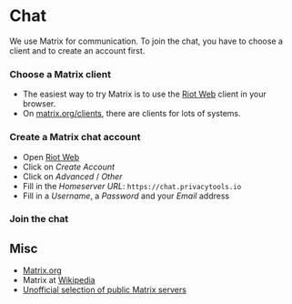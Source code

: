 # Chat

We use Matrix for communication.
To join the chat, you have to choose a client and to create an account first.

### Choose a Matrix client

* The easiest way to try Matrix is to use the [Riot Web](https://riot.im/app/) client in your browser.
* On [matrix.org/clients](https://matrix.org/clients/), there are clients for lots of systems.

### Create a Matrix chat account

* Open [Riot Web](https://riot.im/app/)
* Click on *Create Account*
* Click on *Advanced* / *Other*
* Fill in the *Homeserver URL*: `https://chat.privacytools.io`
* Fill in a *Username*, a *Password* and your *Email* address

### Join the chat


## Misc

* [Matrix.org](https://matrix.org/)
* Matrix at [Wikipedia](https://en.wikipedia.org/wiki/Matrix_(protocol))
* [Unofficial selection of public Matrix servers](https://www.hello-matrix.net/public_servers.php)
